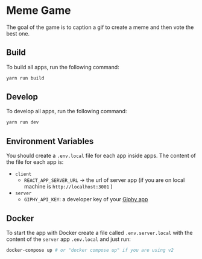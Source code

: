 # Meme Game

The goal of  the game is to caption a gif to create a meme and then vote the best one.

## Build

To build all apps, run the following command:

```bash
yarn run build
```

## Develop

To develop all apps, run the following command:

```bash
yarn run dev
```

## Environment Variables

You should create a `.env.local` file for each app inside apps. The content of the file for each app is:

* `client`
  * `REACT_APP_SERVER_URL` &rarr; the url of server app (if you are on local machine is `http://localhost:3001` )
* `server`
  * `GIPHY_API_KEY`: a developer key of your [Giphy app](https://support.giphy.com/hc/en-us/articles/360020283431-Request-A-GIPHY-API-Key)

## Docker

To start the app with Docker create a file called `.env.server.local` with the content of the `server` app `.env.local` and just run:

```bash
docker-compose up # or "docker compose up" if you are using v2
```
